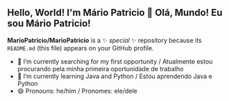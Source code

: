## Hello, World! I'm Mário Patricio 👋 Olá, Mundo! Eu sou Mário Patricio!

**MarioPatricio/MarioPatricio** is a ✨ _special_ ✨ repository because its `README.md` (this file) appears on your GitHub profile.

- 🔭 I’m currently searching for my first opportunity / Atualmente estou procurando pela minha primeira oportunidade de trabalho
- 🌱 I’m currently learning Java and Python / Estou aprendendo Java e Python
- 😄 Pronouns: he/him / Pronomes: ele/dele
